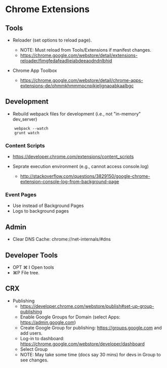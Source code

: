 # Chrome Extensions

## Tools

- Reloader (set options to reload page).
    - NOTE: Must reload from Tools/Extensions if manifest changes.
    - https://chrome.google.com/webstore/detail/extensions-reloader/fimgfedafeadlieiabdeeaodndnlbhid

- Chrome App Toolbox
    - https://chrome.google.com/webstore/detail/chrome-apps-extensions-de/ohmmkhmmmpcnpikjeljgnaoabkaalbgc


## Development

- Rebuild webpack files for development (i.e., not "in-memory" dev_server)

~~~~
    webpack --watch
    grunt watch
~~~~


### Content Scripts

- https://developer.chrome.com/extensions/content_scripts

- Seprate execution environment (e.g., cannot access console.log)
    - http://stackoverflow.com/questions/3829150/google-chrome-extension-console-log-from-background-page


### Event Pages

- Use instead of Background Pages
- Logs to background pages


## Admin

- Clear DNS Cache: chrome://net-internals/#dns


## Developer Tools

- OPT ⌘ I           Open tools
- ⌘P                File tree.


## CRX

- Publishing
    - https://developer.chrome.com/webstore/publish#set-up-group-publishing
    - Enable Google Groups for Domain (select Apps: https://admin.google.com)
    - Create Google Group for publishing: https://groups.google.com and add users.
    - Log-in to dashboard: https://chrome.google.com/webstore/developer/dashboard
    - Select Group
    - NOTE: May take some time (docs say 30 mins) for devs in Group to see changes. 
